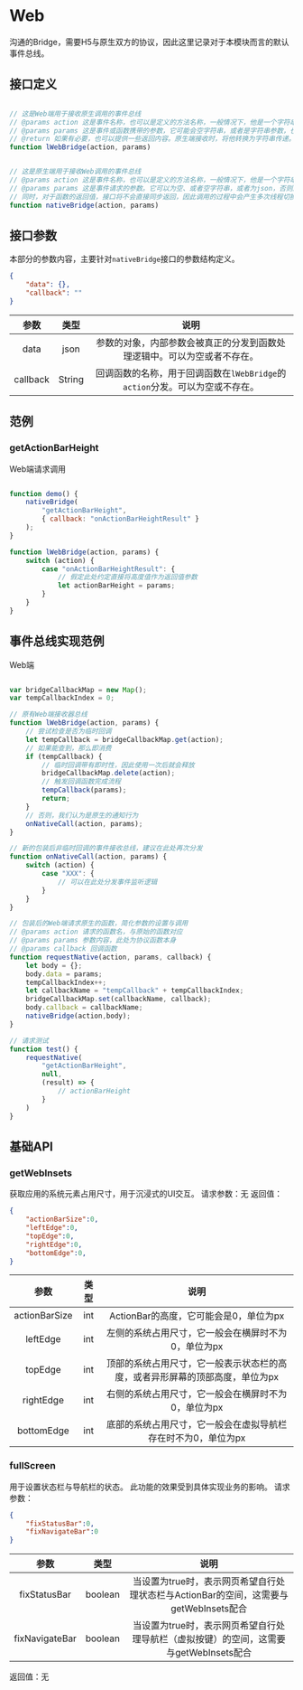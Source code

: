 # Web
沟通的Bridge，需要H5与原生双方的协议，因此这里记录对于本模块而言的默认事件总线。

## 接口定义
```javascript

// 这是Web端用于接收原生调用的事件总线
// @params action 这是事件名称，也可以是定义的方法名称，一般情况下，他是一个字符串类型，用于事件分发
// @params params 这是事件或函数携带的参数，它可能会空字符串，或者是字符串参数，也可能会是json。决定者是事件的约定
// @return 如果有必要，也可以提供一些返回内容。原生端接收时，将他转换为字符串传递。但是它的内容可以是字符串，或json，或者其他内容。
function lWebBridge(action, params)


// 这是原生端用于接收Web调用的事件总线
// @params action 这是事件名称，也可以是定义的方法名称，一般情况下，他是一个字符串类型，用于事件分发
// @params params 这是事件请求的参数。它可以为空、或者空字符串，或者为json，否则原生端将无法完成解析
// 同时，对于函数的返回值，接口将不会直接同步返回，因此调用的过程中会产生多次线程切换，无法同步返回，返回的结果将会出现在 { lWebBridge }的事件总线中，具体的分发细节，请查看关于 params 的部分
function nativeBridge(action, params)


```

## 接口参数
本部分的参数内容，主要针对`nativeBridge`接口的参数结构定义。
```json
{
    "data": {},
    "callback": ""
}
```
| 参数 | 类型 | 说明 |
| :-: | :-: | :-: |
| data | json | 参数的对象，内部参数会被真正的分发到函数处理逻辑中。可以为空或者不存在。 |
| callback | String | 回调函数的名称，用于回调函数在`lWebBridge`的`action`分发。可以为空或不存在。 |

## 范例
### getActionBarHeight
Web端请求调用
```javascript

function demo() {
    nativeBridge(
        "getActionBarHeight", 
        { callback: "onActionBarHeightResult" }
    );
}

function lWebBridge(action, params) {
    switch (action) {
        case "onActionBarHeightResult": {
            // 假定此处约定直接将高度值作为返回值参数
            let actionBarHeight = params;
        }
    }
}

```

## 事件总线实现范例
Web端
``` javascript

var bridgeCallbackMap = new Map();
var tempCallbackIndex = 0;

// 原有Web端接收器总线
function lWebBridge(action, params) {
    // 尝试检查是否为临时回调
    let tempCallback = bridgeCallbackMap.get(action);
    // 如果能查到，那么即消费
    if (tempCallback) {
        // 临时回调带有即时性，因此使用一次后就会释放
        bridgeCallbackMap.delete(action);
        // 触发回调函数完成流程
        tempCallback(params);
        return;
    }
    // 否则，我们认为是原生的通知行为
    onNativeCall(action, params);
}

// 新的包装后非临时回调的事件接收总线，建议在此处再次分发
function onNativeCall(action, params) {
    switch (action) {
        case "XXX": {
            // 可以在此处分发事件监听逻辑
        }
    }
}

// 包装后的Web端请求原生的函数，简化参数的设置与调用
// @params action 请求的函数名，与原始的函数对应
// @params params 参数内容，此处为协议函数本身
// @params callback 回调函数
function requestNative(action, params, callback) {
    let body = {};
    body.data = params;
    tempCallbackIndex++;
    let callbackName = "tempCallback" + tempCallbackIndex;
    bridgeCallbackMap.set(callbackName, callback);
    body.callback = callbackName;
    nativeBridge(action,body);
}

// 请求测试
function test() {
    requestNative(
        "getActionBarHeight", 
        null, 
        (result) => {
            // actionBarHeight
        }
    )
}

```


## 基础API
### getWebInsets
获取应用的系统元素占用尺寸，用于沉浸式的UI交互。
请求参数：无
返回值：
``` json
{
    "actionBarSize":0,
    "leftEdge":0,
    "topEdge":0,
    "rightEdge":0,
    "bottomEdge":0,
}
```
| 参数 | 类型 | 说明 |
| :-: | :-: | :-: |
| actionBarSize | int | ActionBar的高度，它可能会是0，单位为px |
| leftEdge | int | 左侧的系统占用尺寸，它一般会在横屏时不为0，单位为px |
| topEdge | int | 顶部的系统占用尺寸，它一般表示状态栏的高度，或者异形屏幕的顶部高度，单位为px |
| rightEdge | int | 右侧的系统占用尺寸，它一般会在横屏时不为0，单位为px |
| bottomEdge | int | 底部的系统占用尺寸，它一般会在虚拟导航栏存在时不为0，单位为px |


### fullScreen
用于设置状态栏与导航栏的状态。
此功能的效果受到具体实现业务的影响。
请求参数：
``` json
{
    "fixStatusBar":0,
    "fixNavigateBar":0
}
```

| 参数 |   类型    |                           说明                            |
| :-: |:-------:|:-------------------------------------------------------:|
| fixStatusBar | boolean | 当设置为true时，表示网页希望自行处理状态栏与ActionBar的空间，这需要与getWebInsets配合 |
| fixNavigateBar | boolean |   当设置为true时，表示网页希望自行处理导航栏（虚拟按键）的空间，这需要与getWebInsets配合   |

返回值：无